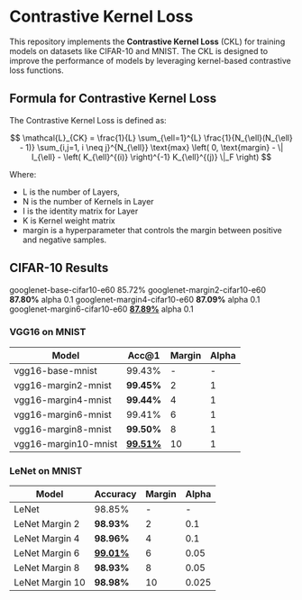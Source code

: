 # Contrastive Kernel Loss

This repository implements the **Contrastive Kernel Loss** (CKL) for training models on datasets like CIFAR-10 and MNIST. The CKL is designed to improve the performance of models by leveraging kernel-based contrastive loss functions.

## Formula for Contrastive Kernel Loss

The Contrastive Kernel Loss is defined as:

$$
\mathcal{L}_{CK} = \frac{1}{L} \sum_{\ell=1}^{L} \frac{1}{N_{\ell}(N_{\ell} - 1)} \sum_{i,j=1, i \neq j}^{N_{\ell}} \text{max} \left( 0, \text{margin} - \| I_{\ell} - \left( K_{\ell}^{(i)} \right)^{-1} K_{\ell}^{(j)} \|_F \right)
$$

Where:

- L is the number of Layers,
- N is the number of Kernels in Layer
- I is the identity matrix for Layer
- K is Kernel weight matrix
- margin is a hyperparameter that controls the margin between positive and negative samples.

## CIFAR-10 Results


googlenet-base-cifar10-e60 85.72%
googlenet-margin2-cifar10-e60 **87.80%** alpha 0.1
googlenet-margin4-cifar10-e60 **87.09%** alpha 0.1
googlenet-margin6-cifar10-e60 <u>**87.89%**</u> alpha 0.1


### VGG16 on MNIST

| Model                | Acc@1      | Margin | Alpha |
|----------------------|------------|--------|-------|
| vgg16-base-mnist     | 99.43%     | -      | -     |
| vgg16-margin2-mnist  | **99.45%** | 2      | 1     |
| vgg16-margin4-mnist  | **99.44%** | 4      | 1     |
| vgg16-margin6-mnist  | 99.41%     | 6      | 1     |
| vgg16-margin8-mnist  | **99.50%** | 8      | 1     |
| vgg16-margin10-mnist | <u>**99.51%**</u> | 10     | 1     |

### LeNet on MNIST

| Model           | Accuracy          | Margin | Alpha |
|-----------------|-------------------|--------|-------|
| LeNet           | 98.85%            | -      | -     |
| LeNet Margin 2  | **98.93%**        | 2      | 0.1   |
| LeNet Margin 4  | **98.96%**        | 4      | 0.1   |
| LeNet Margin 6  | <u>**99.01%**</u> | 6      | 0.05  |
| LeNet Margin 8  | **98.93%**        | 8      | 0.05  |
| LeNet Margin 10 | **98.98%**        | 10     | 0.025 |

